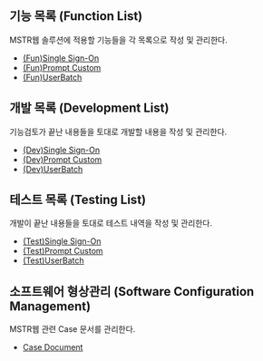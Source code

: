 ## 기능 목록 (Function List)
MSTR웹 솔루션에 적용할 기능들을 각 목록으로 작성 및 관리한다.
 - [(Fun)Single Sign-On](https://github.com/JUOHJANG/Document/blob/main/Single%20Sign-On.md)
 - [(Fun)Prompt Custom](https://github.com/JUOHJANG/Document/blob/main/Prompt%20Custom.md)
 - [(Fun)UserBatch](https://github.com/JUOHJANG/Document/blob/main/UserBatch.md)
## 개발 목록 (Development List)
기능검토가 끝난 내용들을 토대로 개발할 내용을 작성 및 관리한다.
 - [(Dev)Single Sign-On](https://github.com/JUOHJANG/Document/blob/main/Single%20Sign-On.md)
 - [(Dev)Prompt Custom](https://github.com/JUOHJANG/Document/blob/main/Prompt%20Custom.md)
 - [(Dev)UserBatch](UserBatch)
## 테스트 목록 (Testing List)
개발이 끝난 내용들을 토대로 테스트 내역을 작성 및 관리한다.
 - [(Test)Single Sign-On](https://github.com/JUOHJANG/Document/blob/main/Single%20Sign-On.md)
 - [(Test)Prompt Custom](https://github.com/JUOHJANG/Document/blob/main/Prompt%20Custom.md)
 - [(Test)UserBatch](UserBatch)
## 소프트웨어 형상관리 (Software Configuration Management)
MSTR웹 관련 Case 문서를 관리한다.
 - [Case Document](https://github.com/JUOHJANG/Document/blob/main/Case%20Document.md)
